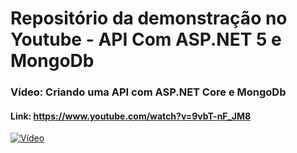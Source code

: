 

# Repositório da demonstração no Youtube - API Com ASP.NET 5 e MongoDb

### Vídeo: Criando uma API com ASP.NET Core e MongoDb

#### Link: https://www.youtube.com/watch?v=9vbT-nF_JM8

[![Vídeo](https://img.youtube.com/vi/9vbT-nF_JM8/maxresdefault.jpg)](https://www.youtube.com/watch?v=9vbT-nF_JM8)

